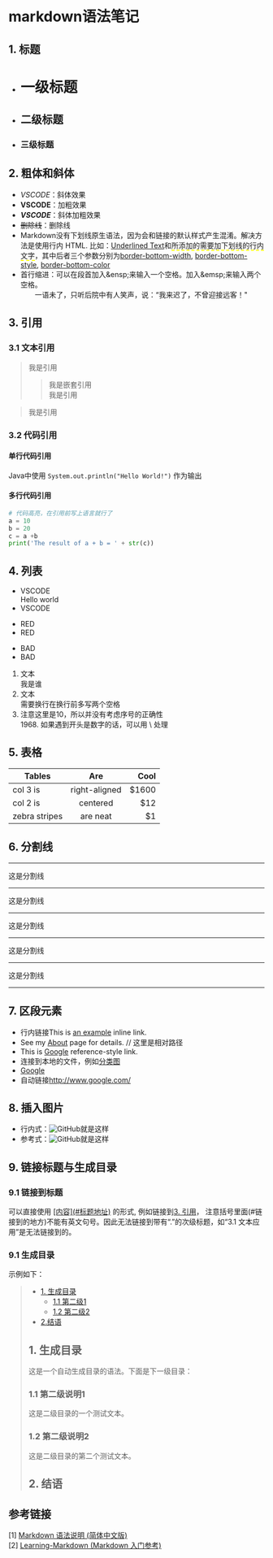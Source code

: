 # markdown语法笔记  
  
## 1. 标题
- # 一级标题
- ## 二级标题
- ### 三级标题


## 2. 粗体和斜体
- *VSCODE*：斜体效果  
- **VSCODE**：加粗效果  
- ***VSCODE***：斜体加粗效果  
- ~~删除线~~：删除线  
- Markdown没有下划线原生语法，因为会和链接的默认样式产生混淆。解决方法是使用行内 HTML. 比如：<u>Underlined Text</u>和<span style="border-bottom:2px dashed yellow;">所添加的需要加下划线的行内文字</span>，其中后者三个参数分别为[border-bottom-width](http://www.w3school.com.cn/cssref/pr_border-bottom_width.asp), [border-bottom-style](http://www.w3school.com.cn/cssref/pr_border-bottom_style.asp), [border-bottom-color](http://www.w3school.com.cn/cssref/pr_border-bottom_color.asp)
- 首行缩进：可以在段首加入\&ensp;来输入一个空格。加入\&emsp;来输入两个空格。  
&emsp;&emsp;一语未了，只听后院中有人笑声，说：“我来迟了，不曾迎接远客！"  


## 3. 引用
### 3.1 文本引用
> 我是引用  
>> 我是嵌套引用  
我是引用  

> 我是引用


### 3.2 代码引用
#### 单行代码引用  
Java中使用 `System.out.println("Hello World!")` 作为输出
#### 多行代码引用
```python 
# 代码高亮，在引用前写上语言就行了
a = 10
b = 20
c = a +b
print('The result of a + b = ' + str(c))
```

## 4. 列表
- VSCODE  
Hello world
- VSCODE
* RED
* RED
+ BAD
+ BAD

1. 文本  
我是谁
2. 文本  
需要换行在换行前多写两个空格
10. 注意这里是10，所以并没有考虑序号的正确性  
1968\. 如果遇到开头是数字的话，可以用 \ 处理

## 5. 表格
| Tables        | Are           | Cool  |
| ------------- |:-------------:| -----:|
| col 3 is      | right-aligned | $1600 |
| col 2 is      | centered      |   $12 |
| zebra stripes | are neat      |    $1 |
## 6. 分割线
***
这是分割线
***
这是分割线
* * *
这是分割线
**********
这是分割线
- - - - - 
这是分割线
----------------- - -
## 7. 区段元素
- 行内链接This is [an example](http://example.com/ "Title") inline link.  
- See my [About](/about/) page for details. // 这里是相对路径  
- This is [Google][link] reference-style link.  
- 连接到本地的文件，例如[分类图](E:\\毕业设计\\微信图片_20171214203534.png)  
- [Google][link]  
- 自动链接<http://www.google.com/>

## 8. 插入图片
- 行内式：![GitHub](https://avatars2.githubusercontent.com/u/3265208?v=3&s=100 "GitHub,Social Coding")就是这样
- 参考式：![GitHub][github]就是这样
## 9. 链接标题与生成目录
### 9.1 链接到标题
可以直接使用 <u>\[内容](#标题地址)</u> 的形式, 例如链接到[3. 引用](#3-引用)， 注意括号里面\(#链接到的地方)不能有英文句号。因此无法链接到带有“.”的次级标题，如“3.1 文本应用”是无法链接到的。
### 9.1 生成目录
示例如下：  
> * [1. 生成目录](#1)
>     * [1.1 第二级1](#1.1)
>     * [1.2 第二级2](#1.2)
> * [2.结语](#2)
> <h2 id="1">1. 生成目录</h2>
> 这是一个自动生成目录的语法。下面是下一级目录：
> <h3 id="1.1">1.1 第二级说明1</h3>
> 这是二级目录的一个测试文本。
> <h3 id="1.2">1.2 第二级说明2</h3>
> 这是二级目录的第二个测试文本。
> <h2 id="2">2. 结语</h2>

## 参考链接

[1] [Markdown 语法说明 (简体中文版)](http://wowubuntu.com/markdown/)  
[2] [Learning-Markdown (Markdown 入门参考)](http://xianbai.me/learn-md/article/about/readme.html)  


[github]: https://avatars2.githubusercontent.com/u/3265208?v=3&s=100 "GitHub,Social Coding"
[link]: https://avatars2.githubusercontent.com/u/3265208?v=3&s=100 "GitHub,Social Coding"